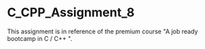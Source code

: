 # C_CPP_Assignment_8
This assignment is in reference of the premium course "A job ready bootcamp in C / C++ ".
